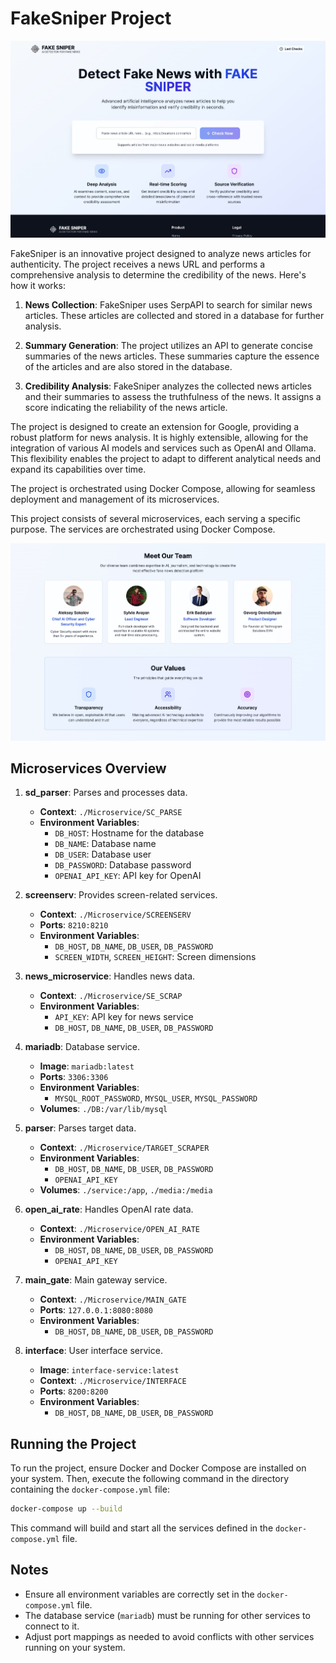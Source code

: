 # FakeSniper Project

![FakeSniper](Fake_sniper.jpg)


FakeSniper is an innovative project designed to analyze news articles for authenticity. The project receives a news URL and performs a comprehensive analysis to determine the credibility of the news. Here's how it works:

1. **News Collection**: FakeSniper uses SerpAPI to search for similar news articles. These articles are collected and stored in a database for further analysis.

2. **Summary Generation**: The project utilizes an API to generate concise summaries of the news articles. These summaries capture the essence of the articles and are also stored in the database.

3. **Credibility Analysis**: FakeSniper analyzes the collected news articles and their summaries to assess the truthfulness of the news. It assigns a score indicating the reliability of the news article.

The project is designed to create an extension for Google, providing a robust platform for news analysis. It is highly extensible, allowing for the integration of various AI models and services such as OpenAI and Ollama. This flexibility enables the project to adapt to different analytical needs and expand its capabilities over time.

The project is orchestrated using Docker Compose, allowing for seamless deployment and management of its microservices.


This project consists of several microservices, each serving a specific purpose. The services are orchestrated using Docker Compose.

![FakeSniper](About_us.jpg)


## Microservices Overview

1. **sd_parser**: Parses and processes data.
   - **Context**: `./Microservice/SC_PARSE`
   - **Environment Variables**:
     - `DB_HOST`: Hostname for the database
     - `DB_NAME`: Database name
     - `DB_USER`: Database user
     - `DB_PASSWORD`: Database password
     - `OPENAI_API_KEY`: API key for OpenAI

2. **screenserv**: Provides screen-related services.
   - **Context**: `./Microservice/SCREENSERV`
   - **Ports**: `8210:8210`
   - **Environment Variables**:
     - `DB_HOST`, `DB_NAME`, `DB_USER`, `DB_PASSWORD`
     - `SCREEN_WIDTH`, `SCREEN_HEIGHT`: Screen dimensions

3. **news_microservice**: Handles news data.
   - **Context**: `./Microservice/SE_SCRAP`
   - **Environment Variables**:
     - `API_KEY`: API key for news service
     - `DB_HOST`, `DB_NAME`, `DB_USER`, `DB_PASSWORD`

4. **mariadb**: Database service.
   - **Image**: `mariadb:latest`
   - **Ports**: `3306:3306`
   - **Environment Variables**:
     - `MYSQL_ROOT_PASSWORD`, `MYSQL_USER`, `MYSQL_PASSWORD`
   - **Volumes**: `./DB:/var/lib/mysql`

5. **parser**: Parses target data.
   - **Context**: `./Microservice/TARGET_SCRAPER`
   - **Environment Variables**:
     - `DB_HOST`, `DB_NAME`, `DB_USER`, `DB_PASSWORD`
     - `OPENAI_API_KEY`
   - **Volumes**: `./service:/app`, `./media:/media`

6. **open_ai_rate**: Handles OpenAI rate data.
   - **Context**: `./Microservice/OPEN_AI_RATE`
   - **Environment Variables**:
     - `DB_HOST`, `DB_NAME`, `DB_USER`, `DB_PASSWORD`
     - `OPENAI_API_KEY`

7. **main_gate**: Main gateway service.
   - **Context**: `./Microservice/MAIN_GATE`
   - **Ports**: `127.0.0.1:8080:8080`
   - **Environment Variables**:
     - `DB_HOST`, `DB_NAME`, `DB_USER`, `DB_PASSWORD`

8. **interface**: User interface service.
   - **Image**: `interface-service:latest`
   - **Context**: `./Microservice/INTERFACE`
   - **Ports**: `8200:8200`
   - **Environment Variables**:
     - `DB_HOST`, `DB_NAME`, `DB_USER`, `DB_PASSWORD`

## Running the Project

To run the project, ensure Docker and Docker Compose are installed on your system. Then, execute the following command in the directory containing the `docker-compose.yml` file:

```bash
docker-compose up --build
```

This command will build and start all the services defined in the `docker-compose.yml` file.

## Notes

- Ensure all environment variables are correctly set in the `docker-compose.yml` file.
- The database service (`mariadb`) must be running for other services to connect to it.
- Adjust port mappings as needed to avoid conflicts with other services running on your system.
